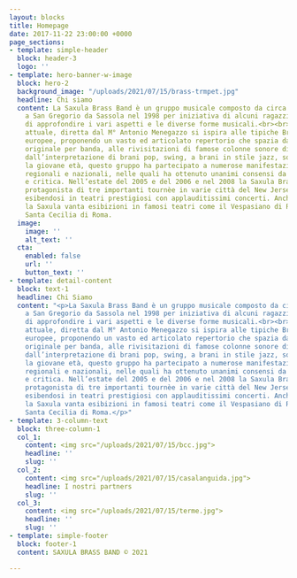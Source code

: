 ```yaml
---
layout: blocks
title: Homepage
date: 2017-11-22 23:00:00 +0000
page_sections:
- template: simple-header
  block: header-3
  logo: ''
- template: hero-banner-w-image
  block: hero-2
  background_image: "/uploads/2021/07/15/brass-trmpet.jpg"
  headline: Chi siamo
  content: La Saxula Brass Band è un gruppo musicale composto da circa 25/30 elementi.Nasce
    a San Gregorio da Sassola nel 1998 per iniziativa di alcuni ragazzi desiderosi
    di approfondire i vari aspetti e le diverse forme musicali.<br><br>La formazione
    attuale, diretta dal M° Antonio Menegazzo si ispira alle tipiche Brass Band nord
    europee, proponendo un vasto ed articolato repertorio che spazia dalla musica
    originale per banda, alle rivisitazioni di famose colonne sonore di celebri film,
    dall’interpretazione di brani pop, swing, a brani in stile jazz, solistici e classici.<br><br>Nonostante
    la giovane età, questo gruppo ha partecipato a numerose manifestazioni musicali
    regionali e nazionali, nelle quali ha ottenuto unanimi consensi da parte di pubblico
    e critica. Nell’estate del 2005 e del 2006 e nel 2008 la Saxula Brass Band è stata
    protagonista di tre importanti tournèe in varie città del New Jersey (U.S.A.)
    esibendosi in teatri prestigiosi con applauditissimi concerti. Anche in Italia
    la Saxula vanta esibizioni in famosi teatri come il Vespasiano di Rieti e il Teatro
    Santa Cecilia di Roma.
  image:
    image: ''
    alt_text: ''
  cta:
    enabled: false
    url: ''
    button_text: ''
- template: detail-content
  block: text-1
  headline: Chi Siamo
  content: "<p>La Saxula Brass Band è un gruppo musicale composto da circa 25/30 elementi.Nasce
    a San Gregorio da Sassola nel 1998 per iniziativa di alcuni ragazzi desiderosi
    di approfondire i vari aspetti e le diverse forme musicali.<br><br>La formazione
    attuale, diretta dal M° Antonio Menegazzo si ispira alle tipiche Brass Band nord
    europee, proponendo un vasto ed articolato repertorio che spazia dalla musica
    originale per banda, alle rivisitazioni di famose colonne sonore di celebri film,
    dall’interpretazione di brani pop, swing, a brani in stile jazz, solistici e classici.<br><br>Nonostante
    la giovane età, questo gruppo ha partecipato a numerose manifestazioni musicali
    regionali e nazionali, nelle quali ha ottenuto unanimi consensi da parte di pubblico
    e critica. Nell’estate del 2005 e del 2006 e nel 2008 la Saxula Brass Band è stata
    protagonista di tre importanti tournèe in varie città del New Jersey (U.S.A.)
    esibendosi in teatri prestigiosi con applauditissimi concerti. Anche in Italia
    la Saxula vanta esibizioni in famosi teatri come il Vespasiano di Rieti e il Teatro
    Santa Cecilia di Roma.</p>"
- template: 3-column-text
  block: three-column-1
  col_1:
    content: <img src="/uploads/2021/07/15/bcc.jpg">
    headline: ''
    slug: ''
  col_2:
    content: <img src="/uploads/2021/07/15/casalanguida.jpg">
    headline: I nostri partners
    slug: ''
  col_3:
    content: <img src="/uploads/2021/07/15/terme.jpg">
    headline: ''
    slug: ''
- template: simple-footer
  block: footer-1
  content: SAXULA BRASS BAND © 2021

---
```

